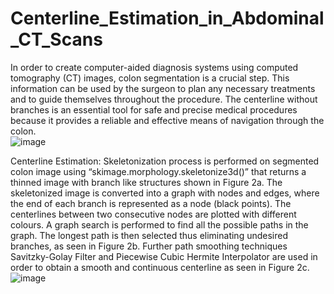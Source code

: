 # Centerline_Estimation_in_Abdominal_CT_Scans

In order to create computer-aided diagnosis systems using computed tomography (CT) images, colon segmentation is a crucial step. This information can be used by the surgeon to plan any necessary treatments and to guide themselves throughout the procedure. The centerline without branches is an essential tool for safe and precise medical procedures because it provides a reliable and effective means of navigation through the colon.      
![image](https://github.com/Harish-Kurla-Shankarareddy/Centerline_Estimation_in_Abdominal_CT_Scans/assets/75476784/b04d8418-727d-46f7-b34c-0c9ebbc6cf71)


Centerline Estimation:
Skeletonization process is performed on segmented colon image using “skimage.morphology.skeletonize3d()”  that returns a thinned image with branch like structures shown in Figure 2a.
The skeletonized image is converted into a graph with nodes and edges, where the end of each branch is represented as a node (black points). The centerlines between two consecutive nodes are plotted with different colours. 
A graph search is performed to find all the possible paths in the graph. The longest path is then selected thus eliminating undesired branches, as seen in Figure 2b.
Further path smoothing techniques Savitzky-Golay Filter and Piecewise Cubic Hermite Interpolator are used in order to obtain a smooth and continuous centerline as seen in Figure 2c.
![image](https://github.com/Harish-Kurla-Shankarareddy/Centerline_Estimation_in_Abdominal_CT_Scans/assets/75476784/dc27d168-4847-4938-b56c-13192995b6d3)




